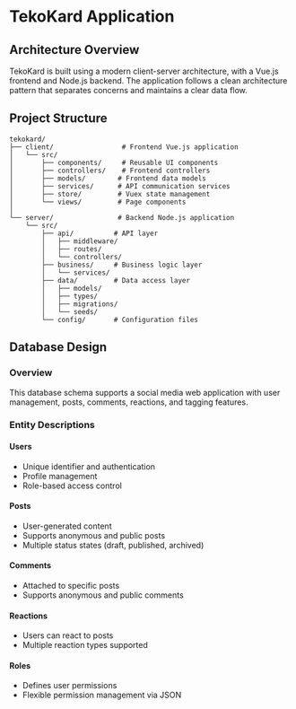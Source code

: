 # TekoKard Application

## Architecture Overview

TekoKard is built using a modern client-server architecture, with a Vue.js frontend and Node.js backend. The application follows a clean architecture pattern that separates concerns and maintains a clear data flow.

## Project Structure

```
tekokard/
├── client/                 # Frontend Vue.js application
│   └── src/
│       ├── components/     # Reusable UI components
│       ├── controllers/    # Frontend controllers
│       ├── models/        # Frontend data models
│       ├── services/      # API communication services
│       ├── store/         # Vuex state management
│       └── views/         # Page components
│
└── server/                # Backend Node.js application
    └── src/
        ├── api/          # API layer
        │   ├── middleware/
        │   ├── routes/
        │   └── controllers/
        ├── business/     # Business logic layer
        │   └── services/
        ├── data/         # Data access layer
        │   ├── models/
        │   ├── types/
        │   ├── migrations/
        │   └── seeds/
        └── config/       # Configuration files
```
## Database Design 

### Overview
This database schema supports a social media web application with user management, posts, comments, reactions, and tagging features.

### Entity Descriptions

#### Users
- Unique identifier and authentication
- Profile management
- Role-based access control

#### Posts
- User-generated content
- Supports anonymous and public posts
- Multiple status states (draft, published, archived)

#### Comments
- Attached to specific posts
- Supports anonymous and public comments

#### Reactions
- Users can react to posts
- Multiple reaction types supported

#### Roles
- Defines user permissions
- Flexible permission management via JSON

